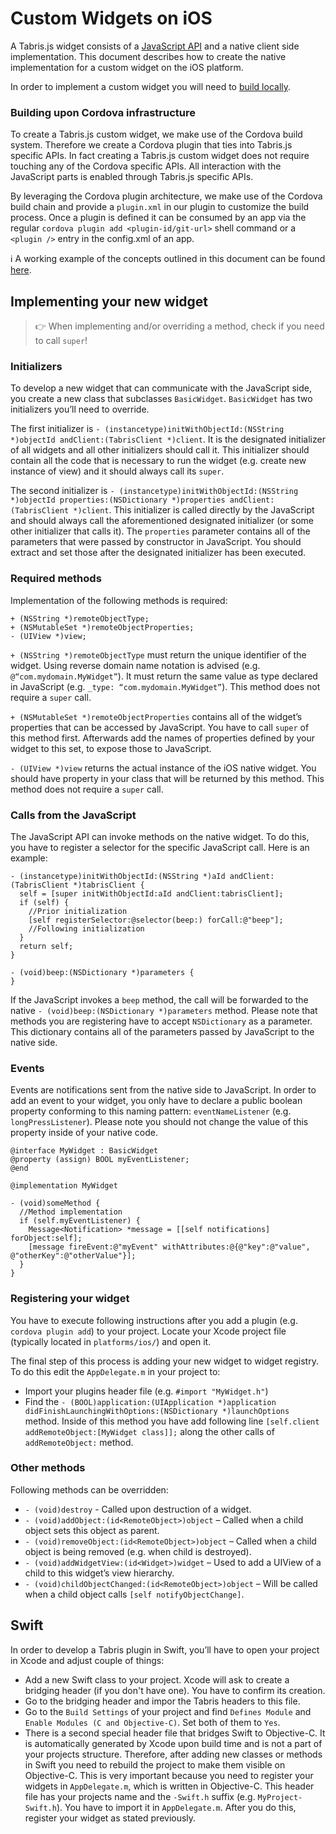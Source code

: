 ---
---
# Custom Widgets on iOS

A Tabris.js widget consists of a [JavaScript API](custom-widgets.md) and a native client side implementation. This document describes how to create the native implementation for a custom widget on the iOS platform.

In order to implement a custom widget you will need to [build locally](build.md).

### Building upon Cordova infrastructure

To create a Tabris.js custom widget, we make use of the Cordova build system. Therefore we create a Cordova plugin that ties into Tabris.js specific APIs. In fact creating a Tabris.js custom widget does not require touching any of the Cordova specific APIs. All interaction with the JavaScript parts is enabled through Tabris.js specific APIs.

By leveraging the Cordova plugin architecture, we make use of the Cordova build chain and provide a `plugin.xml` in our plugin to customize the build process. Once a plugin is defined it can be consumed by an app via the regular `cordova plugin add <plugin-id/git-url>` shell command or a `<plugin />` entry in the config.xml of an app.

:information_source: A working example of the concepts outlined in this document can be found [here](https://github.com/eclipsesource/tabris-maps).

## Implementing your new widget

> :point_right: When implementing and/or overriding a method, check if you need to call `super`!

### Initializers

To develop a new widget that can communicate with the JavaScript side, you create a new class that subclasses `BasicWidget`. `BasicWidget` has two initializers you’ll need to override.

The first initializer is `- (instancetype)initWithObjectId:(NSString *)objectId andClient:(TabrisClient *)client`. It is the designated initializer of all widgets and all other initializers should call it. This initializer should contain all the code that is necessary to run the widget (e.g. create new instance of view) and it should always call its `super`.

The second initializer is `- (instancetype)initWithObjectId:(NSString *)objectId properties:(NSDictionary *)properties andClient:(TabrisClient *)client`. This initializer is called directly by the JavaScript and should always call the aforementioned designated initializer (or some other initializer that calls it). The `properties` parameter contains all of the parameters that were passed by constructor in JavaScript. You should extract and set those after the designated initializer has been executed.

### Required methods

Implementation of the following methods is required:

```objc
+ (NSString *)remoteObjectType;
+ (NSMutableSet *)remoteObjectProperties;
- (UIView *)view;
```

`+ (NSString *)remoteObjectType` must return the unique identifier of the widget. Using reverse domain name notation is advised (e.g. `@“com.mydomain.MyWidget”`). It must return the same value as type declared in JavaScript (e.g. `_type: “com.mydomain.MyWidget”`). This method does not require a `super` call.

`+ (NSMutableSet *)remoteObjectProperties` contains all of the widget’s properties that can be accessed by JavaScript. You have to call `super` of this method first. Afterwards add the names of properties defined by your widget to this set, to expose those to JavaScript.

`- (UIView *)view` returns the actual instance of the iOS native widget. You should have property in your class that will be returned by this method. This method does not require a `super` call.

### Calls from the JavaScript

The JavaScript API can invoke methods on the native widget. To do this, you have to register a selector for the specific JavaScript call. Here is an example:

```objc
- (instancetype)initWithObjectId:(NSString *)aId andClient:(TabrisClient *)tabrisClient {
  self = [super initWithObjectId:aId andClient:tabrisClient];
  if (self) {
    //Prior initialization
    [self registerSelector:@selector(beep:) forCall:@"beep"];
    //Following initialization
  }
  return self;
}

- (void)beep:(NSDictionary *)parameters {
}
```

If the JavaScript invokes a `beep` method, the call will be forwarded to the native `- (void)beep:(NSDictionary *)parameters` method. Please note that methods you are registering have to accept `NSDictionary` as a parameter. This dictionary contains all of the parameters passed by JavaScript to the native side.

### Events

Events are notifications sent from the native side to JavaScript. In order to add an event to your widget, you only have to declare a public boolean property conforming to this naming pattern: `eventNameListener` (e.g. `longPressListener`). Please note you should not change the value of this property inside of your native code.

```objc
@interface MyWidget : BasicWidget
@property (assign) BOOL myEventListener;
@end

@implementation MyWidget

- (void)someMethod {
  //Method implementation
  if (self.myEventListener) {
    Message<Notification> *message = [[self notifications] forObject:self];
    [message fireEvent:@"myEvent" withAttributes:@{@"key":@"value", @"otherKey":@"otherValue"}];
  }
}
```

### Registering your widget

You have to execute following instructions after you add a plugin (e.g. `cordova plugin add`) to your project. Locate your Xcode project file (typically located in `platforms/ios/`) and open it.

The final step of this process is adding your new widget to widget registry. To do this edit the `AppDelegate.m` in your project to:

* Import your plugins header file (e.g. `#import "MyWidget.h"`)
* Find the `- (BOOL)application:(UIApplication *)application didFinishLaunchingWithOptions:(NSDictionary *)launchOptions` method. Inside of this method you have add following line `[self.client addRemoteObject:[MyWidget class]];` along the other calls of `addRemoteObject:` method.

### Other methods

Following methods can be overridden:

* `- (void)destroy` - Called upon destruction of a widget.
* `- (void)addObject:(id<RemoteObject>)object` &ndash; Called when a child object sets this object as parent.
* `- (void)removeObject:(id<RemoteObject>)object` &ndash; Called when a child object is being removed (e.g. when child is destroyed).
* `- (void)addWidgetView:(id<Widget>)widget` &ndash; Used to add a UIView of a child to this widget’s view hierarchy.
* `- (void)childObjectChanged:(id<RemoteObject>)object` &ndash; Will be called when a child object calls `[self notifyObjectChange]`.

## Swift

In order to develop a Tabris plugin in Swift, you’ll have to open your project in Xcode and adjust couple of things:

* Add a new Swift class to your project. Xcode will ask to create a bridging header (if you don't have one). You have to confirm its creation.
* Go to the bridging header and impor the Tabris headers to this file.
* Go to the `Build Settings` of your project and find `Defines Module` and `Enable Modules (C and Objective-C)`. Set both of them to `Yes`.
* There is a second special header file that bridges Swift to Objective-C. It is automatically generated by Xcode upon build time and is not a part of your projects structure. Therefore, after adding new classes or methods in Swift you need to rebuild the project to make them visible on Objective-C. This is very important because you need to register your widgets in `AppDelegate.m`, which is written in Objective-C. This header file has your projects name and the `-Swift.h` suffix (e.g. `MyProject-Swift.h`). You have to import it in `AppDelegate.m`. After you do this, register your widget as stated previously.
